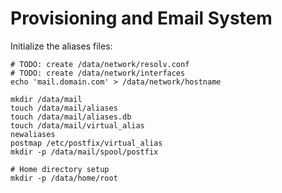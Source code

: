 # Provisioning and Email System

Initialize the aliases files:

```
# TODO: create /data/network/resolv.conf
# TODO: create /data/network/interfaces
echo 'mail.domain.com' > /data/network/hostname

mkdir /data/mail
touch /data/mail/aliases
touch /data/mail/aliases.db
touch /data/mail/virtual_alias
newaliases
postmap /etc/postfix/virtual_alias
mkdir -p /data/mail/spool/postfix

# Home directory setup
mkdir -p /data/home/root
```
